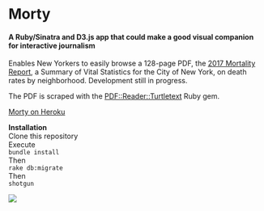 <H1>Morty</h1>
<H4>A Ruby/Sinatra and D3.js app that could make a good visual companion for interactive journalism</h4>

Enables New Yorkers to easily browse a 128-page PDF, the [2017 Mortality Report](https://www1.nyc.gov/assets/doh/downloads/pdf/vs/2017sum.pdf), a Summary of Vital Statistics for the City of New York, on death rates by neighborhood. Development still in progress.

The PDF is scraped with the [PDF::Reader::Turtletext](https://rubygems.org/gems/pdf-reader-turtletext/versions/0.2.2) Ruby gem. 

[Morty on Heroku](https://shpm.herokuapp.com/)

<b>Installation</b><br>
Clone this repository<br>
Execute<br>
`bundle install`<br>
Then<br>
`rake db:migrate`<br>
Then<br>
`shotgun`<br>

![](morty-2-gif.gif)




